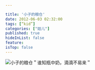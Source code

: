 ```yaml
---

title: '小子的粮仓'
date: 2012-06-03 02:32:00
tags: [“kid”]
categories: ["娃儿"]
published: true
hideInList: false
feature: 
isTop: false
---
```



![小子的粮仓＂谁知瓶中奶，滴滴不易来＂](https://toshaojin.files.wordpress.com/2012/06/tumblr_m519hshyl21r311ono1_640.jpg)